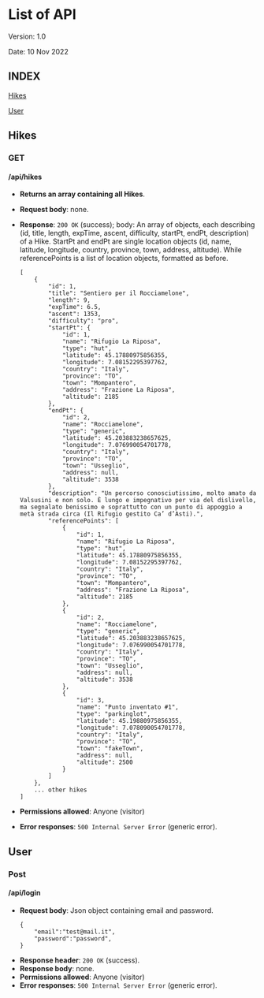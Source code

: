 # List of API

Version: 1.0

Date: 10 Nov 2022

## INDEX
[Hikes](#hikes)

[User](#user)

## Hikes

### GET

#### **/api/hikes**

- **Returns an array containing all Hikes**.
- **Request body**: none.
- **Response**: `200 OK` (success); body: An array of objects, each describing (id, title, length, expTime, ascent, difficulty, startPt, endPt, description) of a Hike. StartPt and endPt are single location objects (id, name, latitude, longitude, country, province, town, address, altitude). While referencePoints is a list of location objects, formatted as before.

    ```
    [
        {
            "id": 1,
            "title": "Sentiero per il Rocciamelone",
            "length": 9,
            "expTime": 6.5,
            "ascent": 1353,
            "difficulty": "pro",
            "startPt": {
                "id": 1,
                "name": "Rifugio La Riposa",
                "type": "hut",
                "latitude": 45.17880975856355,
                "longitude": 7.08152295397762,
                "country": "Italy",
                "province": "TO",
                "town": "Mompantero",
                "address": "Frazione La Riposa",
                "altitude": 2185
            },
            "endPt": {
                "id": 2,
                "name": "Rocciamelone",
                "type": "generic",
                "latitude": 45.203883238657625,
                "longitude": 7.076990054701778,
                "country": "Italy",
                "province": "TO",
                "town": "Usseglio",
                "address": null,
                "altitude": 3538
            },
            "description": "Un percorso conosciutissimo, molto amato da Valsusini e non solo. È lungo e impegnativo per via del dislivello, ma segnalato benissimo e soprattutto con un punto di appoggio a metà strada circa (Il Rifugio gestito Ca’ d’Asti).",
            "referencePoints": [
                {
                    "id": 1,
                    "name": "Rifugio La Riposa",
                    "type": "hut",
                    "latitude": 45.17880975856355,
                    "longitude": 7.08152295397762,
                    "country": "Italy",
                    "province": "TO",
                    "town": "Mompantero",
                    "address": "Frazione La Riposa",
                    "altitude": 2185
                },
                {
                    "id": 2,
                    "name": "Rocciamelone",
                    "type": "generic",
                    "latitude": 45.203883238657625,
                    "longitude": 7.076990054701778,
                    "country": "Italy",
                    "province": "TO",
                    "town": "Usseglio",
                    "address": null,
                    "altitude": 3538
                },
                {
                    "id": 3,
                    "name": "Punto inventato #1",
                    "type": "parkinglot",
                    "latitude": 45.19880975856355,
                    "longitude": 7.078090054701778,
                    "country": "Italy",
                    "province": "TO",
                    "town": "fakeTown",
                    "address": null,
                    "altitude": 2500
                }
            ]
        },
        ... other hikes
    ]

    ```


- **Permissions allowed**:  Anyone (visitor)
- **Error responses**: `500 Internal Server Error` (generic error).


## User

### Post

#### **/api/login**
- **Request body**: Json object containing email and password.
    ```
   {
        "email":"test@mail.it",
        "password":"password",
   }

    ```
- **Response header**:  `200 OK` (success). 
- **Response body**: none.
- **Permissions allowed**:  Anyone (visitor)
- **Error responses**: `500 Internal Server Error` (generic error).
